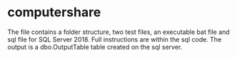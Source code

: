 # computershare

The file contains a folder structure, two test files, an executable bat file and sql file for SQL Server 2018. 
Full instructions are within the sql code. The output is a dbo.OutputTable table created on the sql server.  
